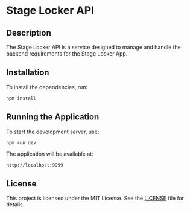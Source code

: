 # Stage Locker API

## Description

The Stage Locker API is a service designed to manage and handle the backend requirements for the Stage Locker App.

## Installation

To install the dependencies, run:

```bash
npm install
```

## Running the Application

To start the development server, use:

```bash
npm run dev
```

The application will be available at:

```
http://localhost:9999
```

## License

This project is licensed under the MIT License. See the [LICENSE](./LICENSE) file for details.
